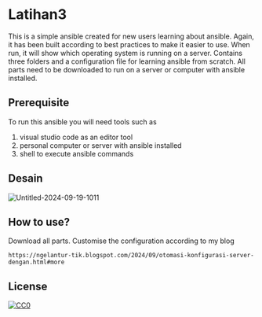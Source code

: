 # Latihan3

This is a simple ansible created for new users learning about ansible. Again, it has been built according to best practices to make it easier to use. When run, it will show which operating system is running on a server. Contains three folders and a configuration file for learning ansible from scratch. All parts need to be downloaded to run on a server or computer with ansible installed.

## Prerequisite

To run this ansible you will need tools such as
1. visual studio code as an editor tool
2. personal computer or server with ansible installed
3. shell to execute ansible commands

## Desain

![Untitled-2024-09-19-1011](https://github.com/user-attachments/assets/4110db8e-9cc5-4567-a79d-130dfab95330)

## How to use?

Download all parts. Customise the configuration according to my blog
```
https://ngelantur-tik.blogspot.com/2024/09/otomasi-konfigurasi-server-dengan.html#more
```

## License

[![CC0](http://mirrors.creativecommons.org/presskit/buttons/88x31/svg/cc-zero.svg)](LICENSE)
